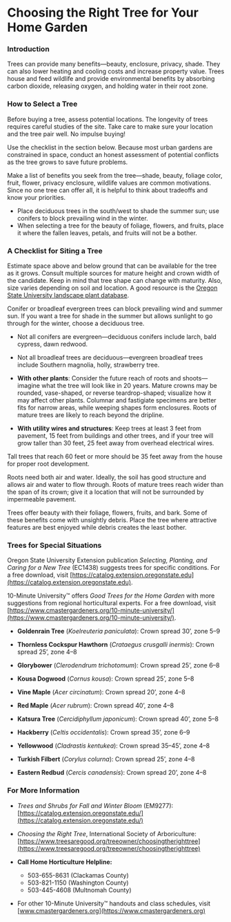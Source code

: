 # Choosing the Right Tree for Your Home Garden

### Introduction

Trees can provide many benefits—beauty, enclosure, privacy, shade. They can also lower heating and cooling costs and increase property value. Trees house and feed wildlife and provide environmental benefits by absorbing carbon dioxide, releasing oxygen, and holding water in their root zone.

### How to Select a Tree

Before buying a tree, assess potential locations. The longevity of trees requires careful studies of the site. Take care to make sure your location and the tree pair well. No impulse buying!


Use the checklist in the section below. Because most urban gardens are constrained in space, conduct an honest assessment of potential conflicts as the tree grows to save future problems.


Make a list of benefits you seek from the tree—shade, beauty, foliage color, fruit, flower, privacy enclosure, wildlife values are common motivations. Since no one tree can offer all, it is helpful to think about tradeoffs and know your priorities.


- Place deciduous trees in the south/west to shade the summer sun; use conifers to block prevailing wind in the winter.
- When selecting a tree for the beauty of foliage, flowers, and fruits, place it where the fallen leaves, petals, and fruits will not be a bother.

### A Checklist for Siting a Tree


Estimate space above and below ground that can be available for the tree as it grows. Consult multiple sources for mature height and crown width of the candidate. Keep in mind that tree shape can change with maturity. Also, size varies depending on soil and location. A good resource is the [Oregon State University landscape plant database](https://landscapeplants.oregonstate.edu/).


Conifer or broadleaf evergreen trees can block prevailing wind and summer sun. If you want a tree for shade in the summer but allows sunlight to go through for the winter, choose a deciduous tree.

- Not all conifers are evergreen—deciduous conifers include larch, bald cypress, dawn redwood.
- Not all broadleaf trees are deciduous—evergreen broadleaf trees include Southern magnolia, holly, strawberry tree.


- **With other plants**: Consider the future reach of roots and shoots—imagine what the tree will look like in 20 years. Mature crowns may be rounded, vase-shaped, or reverse teardrop-shaped; visualize how it may affect other plants. Columnar and fastigiate specimens are better fits for narrow areas, while weeping shapes form enclosures. Roots of mature trees are likely to reach beyond the dripline.
- **With utility wires and structures**: Keep trees at least 3 feet from pavement, 15 feet from buildings and other trees, and if your tree will grow taller than 30 feet, 25 feet away from overhead electrical wires.

Tall trees that reach 60 feet or more should be 35 feet away from the house for proper root development.


Roots need both air and water. Ideally, the soil has good structure and allows air and water to flow through. Roots of mature trees reach wider than the span of its crown; give it a location that will not be surrounded by impermeable pavement.


Trees offer beauty with their foliage, flowers, fruits, and bark. Some of these benefits come with unsightly debris. Place the tree where attractive features are best enjoyed while debris creates the least bother.

### Trees for Special Situations

Oregon State University Extension publication *Selecting, Planting, and Caring for a New Tree* (EC1438) suggests trees for specific conditions. For a free download, visit [https://catalog.extension.oregonstate.edu](https://catalog.extension.oregonstate.edu).

10-Minute University™ offers *Good Trees for the Home Garden* with more suggestions from regional horticultural experts. For a free download, visit [https://www.cmastergardeners.org/10-minute-university/](https://www.cmastergardeners.org/10-minute-university/).


- **Goldenrain Tree** (*Koelreuteria paniculata*): Crown spread 30’, zone 5–9
- **Thornless Cockspur Hawthorn** (*Crataegus crusgalli inermis*): Crown spread 25’, zone 4–8


- **Glorybower** (*Clerodendrum trichotomum*): Crown spread 25’, zone 6–8
- **Kousa Dogwood** (*Cornus kousa*): Crown spread 25’, zone 5–8
- **Vine Maple** (*Acer circinatum*): Crown spread 20’, zone 4–8


- **Red Maple** (*Acer rubrum*): Crown spread 40’, zone 4–8
- **Katsura Tree** (*Cercidiphyllum japonicum*): Crown spread 40’, zone 5–8


- **Hackberry** (*Celtis occidentalis*): Crown spread 35’, zone 6–9
- **Yellowwood** (*Cladrastis kentukea*): Crown spread 35–45’, zone 4–8
- **Turkish Filbert** (*Corylus colurna*): Crown spread 25’, zone 4–8
- **Eastern Redbud** (*Cercis canadensis*): Crown spread 20’, zone 4–8

### For More Information

- *Trees and Shrubs for Fall and Winter Bloom* (EM9277): [https://catalog.extension.oregonstate.edu/](https://catalog.extension.oregonstate.edu/)
- *Choosing the Right Tree*, International Society of Arboriculture: [https://www.treesaregood.org/treeowner/choosingtherighttree](https://www.treesaregood.org/treeowner/choosingtherighttree)


- **Call Home Horticulture Helpline:**
  - 503-655-8631 (Clackamas County)
  - 503-821-1150 (Washington County)
  - 503-445-4608 (Multnomah County)

- For other 10-Minute University™ handouts and class schedules, visit [www.cmastergardeners.org](https://www.cmastergardeners.org)
